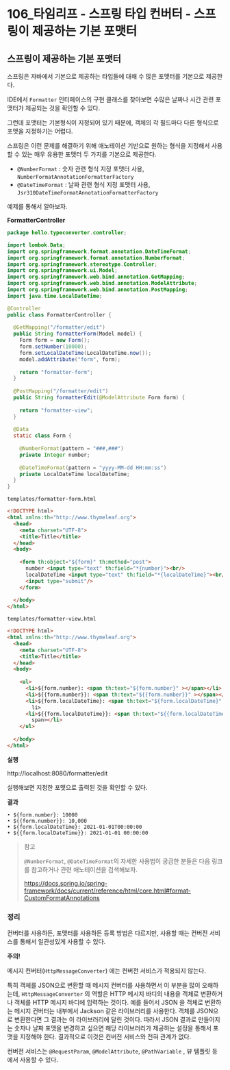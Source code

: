 # 106_타임리프 - 스프링 타입 컨버터 - 스프링이 제공하는 기본 포맷터

## 스프링이 제공하는 기본 포맷터

스프링은 자바에서 기본으로 제공하는 타입들에 대해 수 많은 포맷터를 기본으로 제공한다.

IDE에서 `Formatter` 인터페이스의 구현 클래스를 찾아보면 수많은 날짜나 시간 관련 포맷터가 제공되는 것을 확인할 수 있다.

그런데 포맷터는 기본형식이 지정되어 있기 때문에, 객체의 각 필드마다 다른 형식으로 포맷을 지정하기는 어렵다.

스프링은 이런 문제를 해결하기 위해 애노테이션 기반으로 원하는 형식을 지정해서 사용할 수 있는 매우 유용한 포맷터 두 가지를 기본으로 제공한다.



* `@NumberFormat` : 숫자 관련 형식 지정 포맷터 사용, `NumberFormatAnnotationFormatterFactory`
* `@DateTimeFormat` : 날짜 관련 형식 지정 포맷터 사용, `Jsr310DateTimeFormatAnnotationFormatterFactory`

예제를 통해서 알아보자.

**FormatterController**

```java
package hello.typeconverter.controller;

import lombok.Data;
import org.springframework.format.annotation.DateTimeFormat;
import org.springframework.format.annotation.NumberFormat;
import org.springframework.stereotype.Controller;
import org.springframework.ui.Model;
import org.springframework.web.bind.annotation.GetMapping;
import org.springframework.web.bind.annotation.ModelAttribute;
import org.springframework.web.bind.annotation.PostMapping;
import java.time.LocalDateTime;

@Controller
public class FormatterController {
  
  @GetMapping("/formatter/edit")
  public String formatterForm(Model model) {
    Form form = new Form();
    form.setNumber(10000);
    form.setLocalDateTime(LocalDateTime.now());
    model.addAttribute("form", form);
    
    return "formatter-form";
  }
  
  @PostMapping("/formatter/edit")
  public String formatterEdit(@ModelAttribute Form form) {
    
    return "formatter-view";
  }
  
  @Data
  static class Form {
    
    @NumberFormat(pattern = "###,###")
    private Integer number;
    
    @DateTimeFormat(pattern = "yyyy-MM-dd HH:mm:ss")
    private LocalDateTime localDateTime;
  }
}
```



`templates/formatter-form.html`

```html
<!DOCTYPE html>
<html xmlns:th="http://www.thymeleaf.org">
  <head>
    <meta charset="UTF-8">
    <title>Title</title>
  </head>
  <body>
    
    <form th:object="${form}" th:method="post">
      number <input type="text" th:field="*{number}"><br/>
      localDateTime <input type="text" th:field="*{localDateTime}"><br/>
      <input type="submit"/>
    </form>
    
  </body>
</html>
```



`templates/formatter-view.html`

```html
<!DOCTYPE html>
<html xmlns:th="http://www.thymeleaf.org">
  <head>
    <meta charset="UTF-8">
    <title>Title</title>
  </head>
  <body>
    
    <ul>
      <li>${form.number}: <span th:text="${form.number}" ></span></li>
      <li>${{form.number}}: <span th:text="${{form.number}}" ></span></li>
      <li>${form.localDateTime}: <span th:text="${form.localDateTime}" ></span></
        li>
      <li>${{form.localDateTime}}: <span th:text="${{form.localDateTime}}" ></
        span></li>
    </ul>
    
  </body>
</html>
```

**실행**

http://localhost:8080/formatter/edit

실행해보면 지정한 포맷으로 출력된 것을 확인할 수 있다.



**결과**

```
• ${form.number}: 10000
• ${{form.number}}: 10,000
• ${form.localDateTime}: 2021-01-01T00:00:00
• ${{form.localDateTime}}: 2021-01-01 00:00:00
```



> 참고
>
> `@NumberFormat`, `@DateTimeFormat`의 자세한 사용법이 궁금한 분들은 다음 링크를 참고하거나 관련 애노테이션을 검색해보자.
>
> https://docs.spring.io/spring-framework/docs/current/reference/html/core.html#format-CustomFormatAnnotations



### 정리

컨버터를 사용하든, 포맷터를 사용하든 등록 방법은 다르지만, 사용할 때는 컨버전 서비스를 통해서 일관성있게 사용할 수 있다.



**주의!**

메시지 컨버터(`HttpMessageConverter`) 에는 컨버전 서비스가 적용되지 않는다.

특히 객체를 JSON으로 변환할 때 메시지 컨버터를 사용하면서 이 부분을 많이 오해하는데, `HttpMessageConverter` 의 역할은 HTTP 메시지 바디의 내용을 객체로 변환하거나 객체를 HTTP 메시지 바디에 입력하는 것이다. 예를 들어서 JSON 을 객체로 변환하는 메시지 컨버터는 내부에서 Jackson 같은 라이브러리를 사용한다. 객체를 JSON으로 변환한다면 그 결과는 이 라이브러리에 달린 것이다. 따라서 JSON 결과로 만들어지는 숫자나 날짜 포맷을 변경하고 싶으면 해당 라이브러리가 제공하는 설정을 통해서 포맷을 지정해야 한다. 결과적으로 이것은 컨버전 서비스와 전혀 관계가 없다.

컨버전 서비스는 `@RequestParam`, `@ModelAttribute`, `@PathVariable` , 뷰 템플릿 등에서 사용할 수 있다.